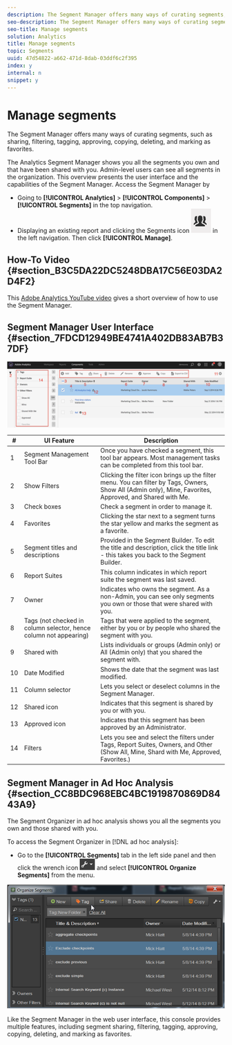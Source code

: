 ```yaml
---
description: The Segment Manager offers many ways of curating segments, such as sharing, filtering, tagging, approving, copying, deleting, and marking as favorites.
seo-description: The Segment Manager offers many ways of curating segments, such as sharing, filtering, tagging, approving, copying, deleting, and marking as favorites.
seo-title: Manage segments
solution: Analytics
title: Manage segments
topic: Segments
uuid: 47d54822-a662-471d-8dab-03ddf6c2f395
index: y
internal: n
snippet: y
---
```


# Manage segments

The Segment Manager offers many ways of curating segments, such as sharing, filtering, tagging, approving, copying, deleting, and marking as favorites.

The Analytics Segment Manager shows you all the segments you own and that have been shared with you. Admin-level users can see all segments in the organization. This overview presents the user interface and the capabilities of the Segment Manager. Access the Segment Manager by

* Going to **[!UICONTROL Analytics]** > **[!UICONTROL Components]** > **[!UICONTROL Segments]** in the top navigation. 
* Displaying an existing report and clicking the Segments icon  ![](assets/segment_icon.png) in the left navigation. Then click **[!UICONTROL Manage]**.

## How-To Video {#section_B3C5DA22DC5248DBA17C56E03DA2D4F2}

This [Adobe Analytics YouTube video](https://www.youtube.com/watch?v=CdfOq98PTrg&index=6&list=PL2tCx83mn7GtHqZicFTa--aE6d02BvvTd ) gives a short overview of how to use the Segment Manager.

## Segment Manager User Interface {#section_7FDCD12949BE4741A402DB83AB7B37DF}

![](assets/segment_manager_ui.png)

|  #  | UI Feature  | Description  |
|---|---|---|
|  1  | Segment Management Tool Bar  | Once you have checked a segment, this tool bar appears. Most management tasks can be completed from this tool bar.  |
|  2  | Show Filters  | Clicking the filter icon brings up the filter menu. You can filter by Tags, Owners, Show All (Admin only), Mine, Favorites, Approved, and Shared with Me.  |
|  3  | Check boxes  | Check a segment in order to manage it.  |
|  4  | Favorites  | Clicking the star next to a segment turns the star yellow and marks the segment as a favorite.  |
|  5  | Segment titles and descriptions  | Provided in the Segment Builder. To edit the title and description, click the title link - this takes you back to the Segment Builder.  |
|  6  | Report Suites  | This column indicates in which report suite the segment was last saved.  |
|  7  | Owner  | Indicates who owns the segment. As a non-Admin, you can see only segments you own or those that were shared with you.  |
|  8  | Tags (not checked in column selector, hence column not appearing)  | Tags that were applied to the segment, either by you or by people who shared the segment with you.  |
|  9  | Shared with  | Lists individuals or groups (Admin only) or All (Admin only) that you shared the segment with.  |
|  10  | Date Modified  | Shows the date that the segment was last modified.  |
|  11  | Column selector  | Lets you select or deselect columns in the Segment Manager.  |
|  12  | Shared icon  | Indicates that this segment is shared by you or with you.  |
|  13  | Approved icon  | Indicates that this segment has been approved by an Administrator.  |
|  14  | Filters  | Lets you see and select the filters under Tags, Report Suites, Owners, and Other (Show All, Mine, Shard with Me, Approved, Favorites.)  |

## Segment Manager in Ad Hoc Analysis {#section_CC8BDC968EBC4BC1919870869D8443A9}

The Segment Organizer in ad hoc analysis shows you all the segments you own and those shared with you.

To access the Segment Organizer in [!DNL ad hoc analysis]:

* Go to the **[!UICONTROL Segments]** tab in the left side panel and then click the wrench icon  ![](assets/wrench_icon.png) and select **[!UICONTROL Organize Segments]** from the menu.

![](assets/ad_hoc_organize_segments.png)

Like the Segment Manager in the web user interface, this console provides multiple features, including segment sharing, filtering, tagging, approving, copying, deleting, and marking as favorites. 
